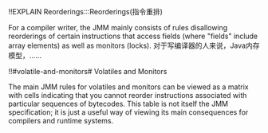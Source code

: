 !!EXPLAIN
Reorderings:::Reorderings(指令重排)

For a compiler writer, the JMM mainly consists of rules disallowing reorderings of certain instructions that access fields (where "fields" include array elements) as well as monitors (locks).
对于写编译器的人来说，Java内存模型，......


!!#volatile-and-monitors# Volatiles and Monitors

The main JMM rules for volatiles and monitors can be viewed as a matrix with cells indicating that you cannot reorder instructions associated with particular sequences of bytecodes. This table is not itself the JMM specification; it is just a useful way of viewing its main consequences for compilers and runtime systems.



